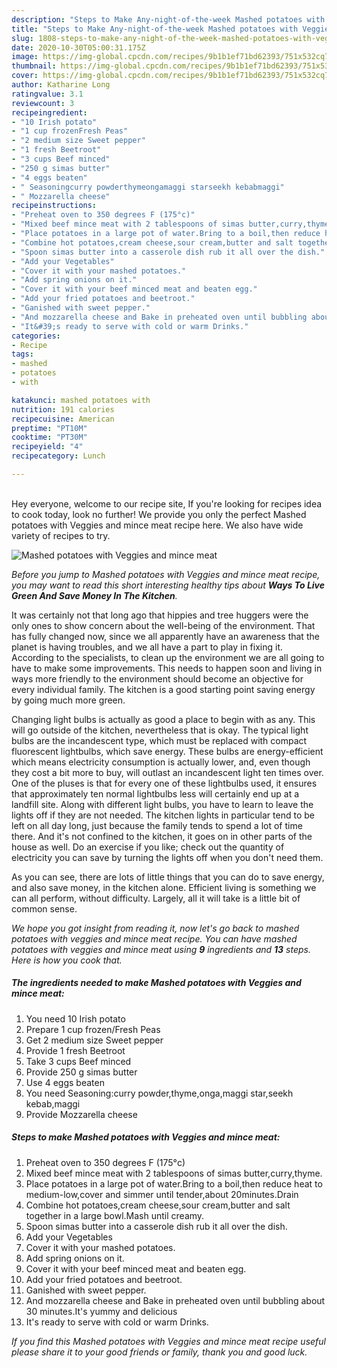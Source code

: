 ```yaml
---
description: "Steps to Make Any-night-of-the-week Mashed potatoes with Veggies and mince meat"
title: "Steps to Make Any-night-of-the-week Mashed potatoes with Veggies and mince meat"
slug: 1808-steps-to-make-any-night-of-the-week-mashed-potatoes-with-veggies-and-mince-meat
date: 2020-10-30T05:00:31.175Z
image: https://img-global.cpcdn.com/recipes/9b1b1ef71bd62393/751x532cq70/mashed-potatoes-with-veggies-and-mince-meat-recipe-main-photo.jpg
thumbnail: https://img-global.cpcdn.com/recipes/9b1b1ef71bd62393/751x532cq70/mashed-potatoes-with-veggies-and-mince-meat-recipe-main-photo.jpg
cover: https://img-global.cpcdn.com/recipes/9b1b1ef71bd62393/751x532cq70/mashed-potatoes-with-veggies-and-mince-meat-recipe-main-photo.jpg
author: Katharine Long
ratingvalue: 3.1
reviewcount: 3
recipeingredient:
- "10 Irish potato"
- "1 cup frozenFresh Peas"
- "2 medium size Sweet pepper"
- "1 fresh Beetroot"
- "3 cups Beef minced"
- "250 g simas butter"
- "4 eggs beaten"
- " Seasoningcurry powderthymeongamaggi starseekh kebabmaggi"
- " Mozzarella cheese"
recipeinstructions:
- "Preheat oven to 350 degrees F (175°c)"
- "Mixed beef mince meat with 2 tablespoons of simas butter,curry,thyme."
- "Place potatoes in a large pot of water.Bring to a boil,then reduce heat to medium-low,cover and simmer until tender,about 20minutes.Drain"
- "Combine hot potatoes,cream cheese,sour cream,butter and salt together in a large bowl.Mash until creamy."
- "Spoon simas butter into a casserole dish rub it all over the dish."
- "Add your Vegetables"
- "Cover it with your mashed potatoes."
- "Add spring onions on it."
- "Cover it with your beef minced meat and beaten egg."
- "Add your fried potatoes and beetroot."
- "Ganished with sweet pepper."
- "And mozzarella cheese and Bake in preheated oven until bubbling about 30 minutes.It&#39;s yummy and delicious"
- "It&#39;s ready to serve with cold or warm Drinks."
categories:
- Recipe
tags:
- mashed
- potatoes
- with

katakunci: mashed potatoes with 
nutrition: 191 calories
recipecuisine: American
preptime: "PT10M"
cooktime: "PT30M"
recipeyield: "4"
recipecategory: Lunch

---
```

<br>
Hey everyone, welcome to our recipe site, If you're looking for recipes idea to cook today, look no further! We provide you only the perfect Mashed potatoes with Veggies and mince meat recipe here. We also have wide variety of recipes to try.
<br>


![Mashed potatoes with Veggies and mince meat](https://img-global.cpcdn.com/recipes/9b1b1ef71bd62393/751x532cq70/mashed-potatoes-with-veggies-and-mince-meat-recipe-main-photo.jpg)

<i>Before you jump to Mashed potatoes with Veggies and mince meat recipe, you may want to read this short interesting healthy tips about 
<strong>Ways To Live Green And Save Money In The Kitchen</strong>.</i>
</br>

It was certainly not that long ago that hippies and tree huggers were the only ones to show concern about the well-being of the environment. That has fully changed now, since we all apparently have an awareness that the planet is having troubles, and we all have a part to play in fixing it. According to the specialists, to clean up the environment we are all going to have to make some improvements. This needs to happen soon and living in ways more friendly to the environment should become an objective for every individual family. The kitchen is a good starting point saving energy by going much more green.

Changing light bulbs is actually as good a place to begin with as any. This will go outside of the kitchen, nevertheless that is okay. The typical light bulbs are the incandescent type, which must be replaced with compact fluorescent lightbulbs, which save energy. These bulbs are energy-efficient which means electricity consumption is actually lower, and, even though they cost a bit more to buy, will outlast an incandescent light ten times over. One of the pluses is that for every one of these lightbulbs used, it ensures that approximately ten normal lightbulbs less will certainly end up at a landfill site. Along with different light bulbs, you have to learn to leave the lights off if they are not needed. The kitchen lights in particular tend to be left on all day long, just because the family tends to spend a lot of time there. And it's not confined to the kitchen, it goes on in other parts of the house as well. Do an exercise if you like; check out the quantity of electricity you can save by turning the lights off when you don't need them.

As you can see, there are lots of little things that you can do to save energy, and also save money, in the kitchen alone. Efficient living is something we can all perform, without difficulty. Largely, all it will take is a little bit of common sense.


<i>We hope you got insight from reading it, now let's go back to mashed potatoes with veggies and mince meat recipe. You can have mashed potatoes with veggies and mince meat using <strong>9</strong> ingredients and <strong>13</strong> steps. Here is how you cook that.
</i>

##### The ingredients needed to make Mashed potatoes with Veggies and mince meat:

1. You need 10 Irish potato
1. Prepare 1 cup frozen/Fresh Peas
1. Get 2 medium size Sweet pepper
1. Provide 1 fresh Beetroot
1. Take 3 cups Beef minced
1. Provide 250 g simas butter
1. Use 4 eggs beaten
1. You need  Seasoning:curry powder,thyme,onga,maggi star,seekh kebab,maggi
1. Provide  Mozzarella cheese


##### Steps to make Mashed potatoes with Veggies and mince meat:

1. Preheat oven to 350 degrees F (175°c)
1. Mixed beef mince meat with 2 tablespoons of simas butter,curry,thyme.
1. Place potatoes in a large pot of water.Bring to a boil,then reduce heat to medium-low,cover and simmer until tender,about 20minutes.Drain
1. Combine hot potatoes,cream cheese,sour cream,butter and salt together in a large bowl.Mash until creamy.
1. Spoon simas butter into a casserole dish rub it all over the dish.
1. Add your Vegetables
1. Cover it with your mashed potatoes.
1. Add spring onions on it.
1. Cover it with your beef minced meat and beaten egg.
1. Add your fried potatoes and beetroot.
1. Ganished with sweet pepper.
1. And mozzarella cheese and Bake in preheated oven until bubbling about 30 minutes.It&#39;s yummy and delicious
1. It&#39;s ready to serve with cold or warm Drinks.


<i>If you find this Mashed potatoes with Veggies and mince meat recipe useful please share it to your good friends or family, thank you and good luck.</i>
